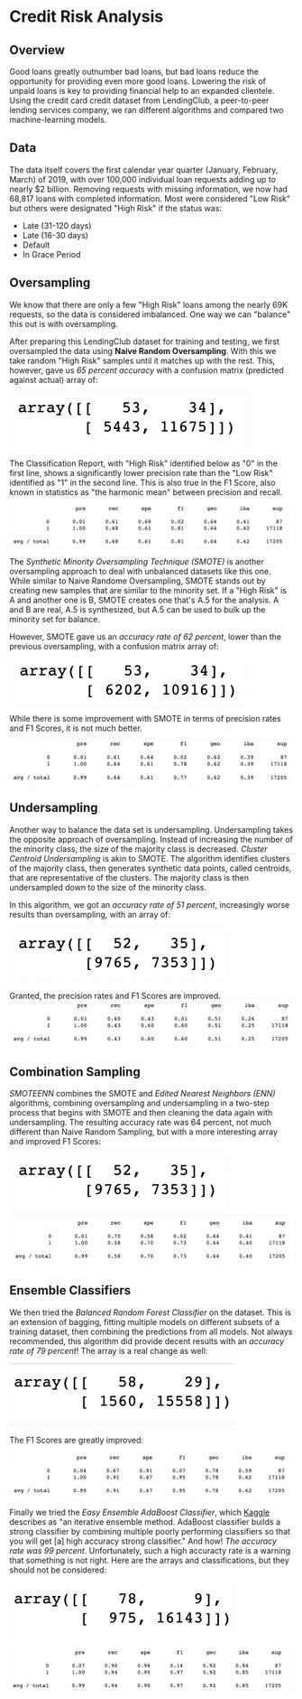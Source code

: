 # Credit Risk Analysis

## Overview
Good loans greatly outnumber bad loans, but bad loans reduce the opportunity for providing even more good loans. Lowering the risk of unpaid loans is key to providing financial help to an expanded clientele. Using the credit card credit dataset from LendingClub, a peer-to-peer lending services company, we ran different algorithms and compared two machine-learning models.

## Data 
The data itself covers the first calendar year quarter (January, February, March) of 2019, with over 100,000 individual loan requests adding up to nearly $2 billion. Removing requests with missing information, we now had 68,817 loans with completed information. Most were considered "Low Risk" but others were designated "High Risk" if the status was:
- Late (31-120 days)
- Late (16-30 days)
- Default
- In Grace Period

## Oversampling
We know that there are only a few "High Risk" loans among the nearly 69K requests, so the data is considered imbalanced. One way we can "balance" this out is with oversampling. 

After preparing this LendingClub dataset for training and testing, we first oversampled the data using **Naive Random Oversampling**. With this we take random "High Risk" samples until it matches up with the rest. This, however, gave us *65 percent accuracy* with a confusion matrix (predicted against actual) array of: 

![This is an image](https://github.com/JaimeStarling/Credit_Risk_Analysis/blob/main/Images/nro%20confusion%20matrix.png)

The Classification Report, with "High Risk" identified below as "0" in the first line, shows a significantly lower precision rate than the "Low Risk" identified as "1" in the second line. This is also true in the F1 Score, also known in statistics as "the harmonic mean" between precision and recall.

![This is an image](https://github.com/JaimeStarling/Credit_Risk_Analysis/blob/main/Images/nro%20imbalanced%20classification%20report.png)

The *Synthetic Minority Oversampling Technique (SMOTE)* is another oversampling approach to deal with unbalanced datasets like this one. While similar to Naive Randome Oversampling, SMOTE stands out by creating new samples that are similar to the minority set. If a "High Risk" is A and another one is B, SMOTE creates one that's A.5 for the analysis. A and B are real, A.5 is synthesized, but A.5 can be used to bulk up the minority set for balance.

However, SMOTE gave us an *accuracy rate of 62 percent*, lower than the previous oversampling, with a confusion matrix array of:

![This is an image](https://github.com/JaimeStarling/Credit_Risk_Analysis/blob/main/Images/smote%20confustion%20matrix.png)

While there is some improvement with SMOTE in terms of precision rates and F1 Scores, it is not much better.

![This is an image](https://github.com/JaimeStarling/Credit_Risk_Analysis/blob/main/Images/smote%20imbalanced%20classification%20report.png)

## Undersampling

Another way to balance the data set is undersampling. Undersampling takes the opposite approach of oversampling. Instead of increasing the number of the minority class, the size of the majority class is decreased. *Cluster Centroid Undersampling* is akin to SMOTE. The algorithm identifies clusters of the majority class, then generates synthetic data points, called centroids, that are representative of the clusters. The majority class is then undersampled down to the size of the minority class. 

In this algorithm, we got an *accuracy rate of 51 percent*, increasingly worse results than oversampling, with an array of:

![This is an image](https://github.com/JaimeStarling/Credit_Risk_Analysis/blob/main/Images/centroid%20array.png)

Granted, the precision rates and F1 Scores are improved.
![This is an image](https://github.com/JaimeStarling/Credit_Risk_Analysis/blob/main/Images/centroid%20classification.png)

## Combination Sampling

*SMOTEENN* combines the SMOTE and *Edited Nearest Neighbors (ENN)* algorithms, combining oversampling and undersampling in a two-step process that begins with SMOTE and then cleaning the data again with undersampling. The resulting accuracy rate was 64 percent, not much different than Naive Random Sampling, but with a more interesting array and improved F1 Scores:

![This is an image](https://github.com/JaimeStarling/Credit_Risk_Analysis/blob/main/Images/centroid%20array.png)

![This is an image](https://github.com/JaimeStarling/Credit_Risk_Analysis/blob/main/Images/smoteen%20classification.png)

## Ensemble Classifiers

We then tried the *Balanced Random Forest Classifier* on the dataset. This is an extension of bagging, fitting multiple models on different subsets of a training dataset, then combining the predictions from all models. Not always recommended, this algorithm did provide decent results with an *accuracy rate of 79 percent*! The array is a real change as well:

![This is an image](https://github.com/JaimeStarling/Credit_Risk_Analysis/blob/main/Images/brf%20array.png)

The F1 Scores are greatly improved:

![This is an image](https://github.com/JaimeStarling/Credit_Risk_Analysis/blob/main/Images/brf%20classification.png)

Finally we tried the *Easy Ensemble AdaBoost Classifier*, which [Kaggle](https://www.kaggle.com/code/prashant111/adaboost-classifier-tutorial/notebook) describes as "an iterative ensemble method. AdaBoost classifier builds a strong classifier by combining multiple poorly performing classifiers so that you will get [a] high accuracy strong classifier." And how! *The accuracy rate was 99 percent*. Unfortunately, such a high accuracty rate is a warning that something is not right. Here are the arrays and classifications, but they should not be considered:

![This is an image](https://github.com/JaimeStarling/Credit_Risk_Analysis/blob/main/Images/ada%20array.png)

![This is an image](https://github.com/JaimeStarling/Credit_Risk_Analysis/blob/main/Images/ada%20classification.png)
